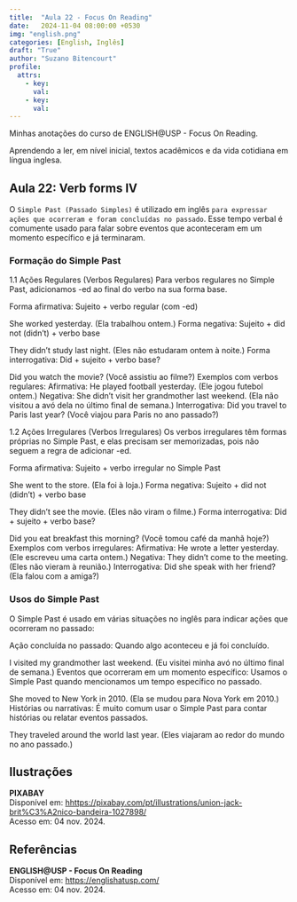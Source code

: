 ```yaml
---
title:  "Aula 22 - Focus On Reading"
date:   2024-11-04 08:00:00 +0530
img: "english.png"
categories: [English, Inglês]
draft: "True"
author: "Suzano Bitencourt"
profile:
  attrs:
    - key: 
      val: 
    - key: 
      val: 
---
```


Minhas anotações do curso de ENGLISH@USP - Focus On Reading.

<!--more-->

Aprendendo a ler, em nível inicial, textos acadêmicos e da vida cotidiana em língua inglesa.

## Aula 22: Verb forms IV

O `Simple Past (Passado Simples)` é utilizado em inglês `para expressar ações que ocorreram e foram concluídas no passado`. Esse tempo verbal é comumente usado para falar sobre eventos que aconteceram em um momento específico e já terminaram.

### Formação do Simple Past

1.1 Ações Regulares (Verbos Regulares)
Para verbos regulares no Simple Past, adicionamos -ed ao final do verbo na sua forma base.

Forma afirmativa:
Sujeito + verbo regular (com -ed)

She worked yesterday. (Ela trabalhou ontem.)
Forma negativa:
Sujeito + did not (didn’t) + verbo base

They didn’t study last night. (Eles não estudaram ontem à noite.)
Forma interrogativa:
Did + sujeito + verbo base?

Did you watch the movie? (Você assistiu ao filme?)
Exemplos com verbos regulares:
Afirmativa: He played football yesterday. (Ele jogou futebol ontem.)
Negativa: She didn’t visit her grandmother last weekend. (Ela não visitou a avó dela no último final de semana.)
Interrogativa: Did you travel to Paris last year? (Você viajou para Paris no ano passado?)

1.2 Ações Irregulares (Verbos Irregulares)
Os verbos irregulares têm formas próprias no Simple Past, e elas precisam ser memorizadas, pois não seguem a regra de adicionar -ed.

Forma afirmativa:
Sujeito + verbo irregular no Simple Past

She went to the store. (Ela foi à loja.)
Forma negativa:
Sujeito + did not (didn’t) + verbo base

They didn’t see the movie. (Eles não viram o filme.)
Forma interrogativa:
Did + sujeito + verbo base?

Did you eat breakfast this morning? (Você tomou café da manhã hoje?)
Exemplos com verbos irregulares:
Afirmativa: He wrote a letter yesterday. (Ele escreveu uma carta ontem.)
Negativa: They didn’t come to the meeting. (Eles não vieram à reunião.)
Interrogativa: Did she speak with her friend? (Ela falou com a amiga?)

### Usos do Simple Past

O Simple Past é usado em várias situações no inglês para indicar ações que ocorreram no passado:

Ação concluída no passado: Quando algo aconteceu e já foi concluído.

I visited my grandmother last weekend. (Eu visitei minha avó no último final de semana.)
Eventos que ocorreram em um momento específico: Usamos o Simple Past quando mencionamos um tempo específico no passado.

She moved to New York in 2010. (Ela se mudou para Nova York em 2010.)
Histórias ou narrativas: É muito comum usar o Simple Past para contar histórias ou relatar eventos passados.

They traveled around the world last year. (Eles viajaram ao redor do mundo no ano passado.)

## Ilustrações

**PIXABAY**  
Disponível em: <hhttps://pixabay.com/pt/illustrations/union-jack-brit%C3%A2nico-bandeira-1027898/>  
Acesso em: 04 nov. 2024.

## Referências

**ENGLISH@USP - Focus On Reading**  
Disponível em: <https://englishatusp.com/>  
Acesso em: 04 nov. 2024.
